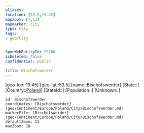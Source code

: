 ```yaml
---
aliases: 
location: [53.5,19.45]
mapzoom: [7,12] 
mapmarker: city 
type: City
tags:
- geo/City


SpocWebEntityId: 29200
isDeleted: false
confidential: public

title: Bischofswerder
---
```

[geo-lon::19.45]
[geo-lat::53.5]
[name::Bischofswerder]
[State::]
[Country::[Poland](geo/Continent/Europe/Poland.md)]
[StateId::]
[Population::]
[Unknown::]


```leaflet
id: Bischofswerder
coordinates: [Bischofswerder](geo/Continent/Europe/Poland/City/Bischofswerder.md)
markerFile: [Bischofswerder](geo/Continent/Europe/Poland/City/Bischofswerder.md)
defaultZoom: 11 
maxZoom: 18
```


